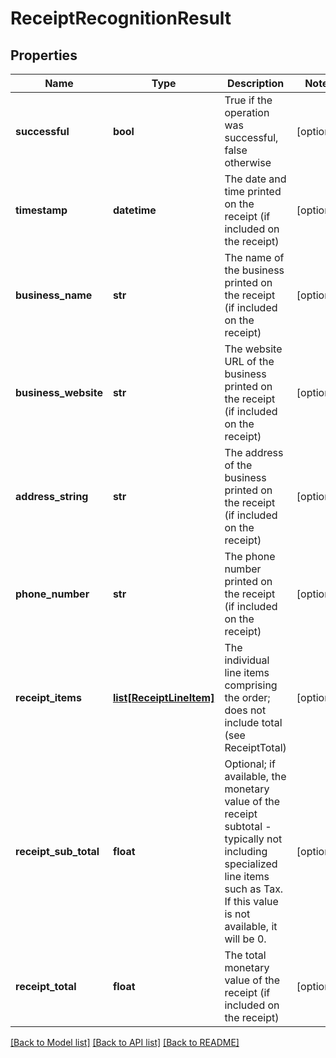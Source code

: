 # ReceiptRecognitionResult

## Properties
Name | Type | Description | Notes
------------ | ------------- | ------------- | -------------
**successful** | **bool** | True if the operation was successful, false otherwise | [optional] 
**timestamp** | **datetime** | The date and time printed on the receipt (if included on the receipt) | [optional] 
**business_name** | **str** | The name of the business printed on the receipt (if included on the receipt) | [optional] 
**business_website** | **str** | The website URL of the business printed on the receipt (if included on the receipt) | [optional] 
**address_string** | **str** | The address of the business printed on the receipt (if included on the receipt) | [optional] 
**phone_number** | **str** | The phone number printed on the receipt (if included on the receipt) | [optional] 
**receipt_items** | [**list[ReceiptLineItem]**](ReceiptLineItem.md) | The individual line items comprising the order; does not include total (see ReceiptTotal) | [optional] 
**receipt_sub_total** | **float** | Optional; if available, the monetary value of the receipt subtotal - typically not including specialized line items such as Tax. If this value is not available, it will be 0. | [optional] 
**receipt_total** | **float** | The total monetary value of the receipt (if included on the receipt) | [optional] 

[[Back to Model list]](../README.md#documentation-for-models) [[Back to API list]](../README.md#documentation-for-api-endpoints) [[Back to README]](../README.md)


